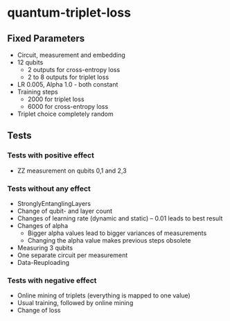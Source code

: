 # quantum-triplet-loss

## Fixed Parameters

- Circuit, measurement and embedding
- 12 qubits
  - 2 outputs for cross-entropy loss
  - 2 to 8 outputs for triplet loss
- LR 0.005, Alpha 1.0 - both constant
- Training steps
  - 2000 for triplet loss
  - 6000 for cross-entropy loss
- Triplet choice completely random

## Tests

### Tests with positive effect
- ZZ measurement on qubits 0,1 and 2,3

### Tests without any effect
- StronglyEntanglingLayers
- Change of qubit- and layer count
- Changes of learning rate (dynamic and static) – 0.01 leads to best result
- Changes of alpha
  - Bigger alpha values lead to bigger variances of measurements
  - Changing the alpha value makes previous steps obsolete
- Measuring 3 qubits
- One separate circuit per measurement
- Data-Reuploading

### Tests with negative effect
- Online mining of triplets (everything is mapped to one value)
- Usual training, followed by online mining
- Change of loss
